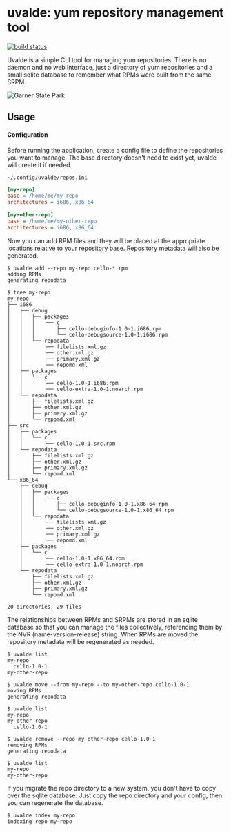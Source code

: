 # uvalde: yum repository management tool

[![build status](https://api.cirrus-ci.com/github/carlwgeorge/uvalde.svg)](https://cirrus-ci.com/github/carlwgeorge/uvalde/master)

Uvalde is a simple CLI tool for managing yum repositories.  There is no daemon
and no web interface, just a directory of yum repositories and a small sqlite
database to remember what RPMs were built from the same SRPM.

![Garner State Park](https://tpwd.texas.gov/state-parks/garner/gallery/GARNER-SP_HDR_3941.jpg)

## Usage

#### Configuration

Before running the application, create a config file to define the repositories
you want to manage.  The base directory doesn't need to exist yet, uvalde will
create it if needed.

`~/.config/uvalde/repos.ini`
```ini
[my-repo]
base = /home/me/my-repo
architectures = i686, x86_64

[my-other-repo]
base = /home/me/my-other-repo
architectures = i686, x86_64
```

Now you can add RPM files and they will be placed at the appropriate locations
relative to your repository base.  Repository metadata will also be generated.

```
$ uvalde add --repo my-repo cello-*.rpm
adding RPMs
generating repodata
```
```
$ tree my-repo
my-repo
├── i686
│   ├── debug
│   │   ├── packages
│   │   │   └── c
│   │   │       ├── cello-debuginfo-1.0-1.i686.rpm
│   │   │       └── cello-debugsource-1.0-1.i686.rpm
│   │   └── repodata
│   │       ├── filelists.xml.gz
│   │       ├── other.xml.gz
│   │       ├── primary.xml.gz
│   │       └── repomd.xml
│   ├── packages
│   │   └── c
│   │       ├── cello-1.0-1.i686.rpm
│   │       └── cello-extra-1.0-1.noarch.rpm
│   └── repodata
│       ├── filelists.xml.gz
│       ├── other.xml.gz
│       ├── primary.xml.gz
│       └── repomd.xml
├── src
│   ├── packages
│   │   └── c
│   │       └── cello-1.0-1.src.rpm
│   └── repodata
│       ├── filelists.xml.gz
│       ├── other.xml.gz
│       ├── primary.xml.gz
│       └── repomd.xml
└── x86_64
    ├── debug
    │   ├── packages
    │   │   └── c
    │   │       ├── cello-debuginfo-1.0-1.x86_64.rpm
    │   │       └── cello-debugsource-1.0-1.x86_64.rpm
    │   └── repodata
    │       ├── filelists.xml.gz
    │       ├── other.xml.gz
    │       ├── primary.xml.gz
    │       └── repomd.xml
    ├── packages
    │   └── c
    │       ├── cello-1.0-1.x86_64.rpm
    │       └── cello-extra-1.0-1.noarch.rpm
    └── repodata
        ├── filelists.xml.gz
        ├── other.xml.gz
        ├── primary.xml.gz
        └── repomd.xml

20 directories, 29 files
```

The relationships between RPMs and SRPMs are stored in an sqlite database so
that you can manage the files collectively, referencing them by the NVR
(name-version-release) string.  When RPMs are moved the repository metadata
will be regenerated as needed.

```
$ uvalde list
my-repo
  cello-1.0-1
my-other-repo
```
```
$ uvalde move --from my-repo --to my-other-repo cello-1.0-1
moving RPMs
generating repodata
```
```
$ uvalde list
my-repo
my-other-repo
  cello-1.0-1
```
```
$ uvalde remove --repo my-other-repo cello-1.0-1
removing RPMs
generating repodata
```
```
$ uvalde list
my-repo
my-other-repo
```

If you migrate the repo directory to a new system, you don't have to copy over
the sqlite database.  Just copy the repo directory and your config, then you
can regenerate the database.

```
$ uvalde index my-repo
indexing repo my-repo
```
